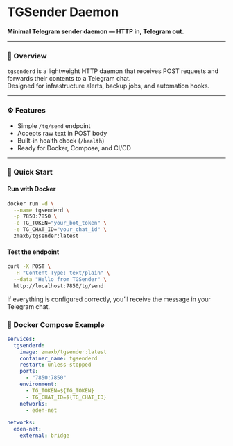 # TGSender Daemon

**Minimal Telegram sender daemon — HTTP in, Telegram out.**

---

### 🧠 Overview

`tgsenderd` is a lightweight HTTP daemon that receives POST requests and forwards their contents to a Telegram chat.  
Designed for infrastructure alerts, backup jobs, and automation hooks.

---

### ⚙️ Features

- Simple `/tg/send` endpoint
- Accepts raw text in POST body
- Built-in health check (`/health`)
- Ready for Docker, Compose, and CI/CD

---

### 🚀 Quick Start

#### Run with Docker

```bash
docker run -d \
  --name tgsenderd \
  -p 7850:7850 \
  -e TG_TOKEN="your_bot_token" \
  -e TG_CHAT_ID="your_chat_id" \
  zmaxb/tgsender:latest
```

#### Test the endpoint

```bash
curl -X POST \
  -H "Content-Type: text/plain" \
  --data "Hello from TGSender" \
  http://localhost:7850/tg/send
```

If everything is configured correctly,
you’ll receive the message in your Telegram chat.

### 🐳 Docker Compose Example

```yaml
services:
  tgsenderd:
    image: zmaxb/tgsender:latest
    container_name: tgsenderd
    restart: unless-stopped
    ports:
      - "7850:7850"
    environment:
      - TG_TOKEN=${TG_TOKEN}
      - TG_CHAT_ID=${TG_CHAT_ID}
    networks:
      - eden-net

networks:
  eden-net:
    external: bridge

